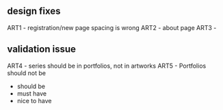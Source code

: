 ## design fixes

ART1 - registration/new page spacing is wrong
ART2 - about page
ART3 -

## validation issue

ART4 - series should be in portfolios, not in artworks
ART5 - Portfolios should not be

- should be
- must have
- nice to have
